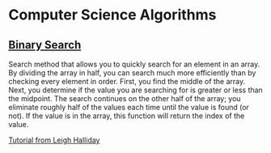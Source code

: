 # Computer Science Algorithms

## [Binary Search](https://github.com/ksdevinney/musical-train/blob/main/binary-search.js)

Search method that allows you to quickly search for an element in an array. By dividing the array in half, you can search much more efficiently than by checking every element in order. First, you find the middle of the array. Next, you determine if the value you are searching for is greater or less than the midpoint. The search continues on the other half of the array; you eliminate roughly half of the values each time until the value is found (or not). If the value is in the array, this function will return the index of the value.

[Tutorial from Leigh Halliday](https://www.youtube.com/watch?v=7lGiPItOVCM)